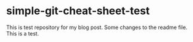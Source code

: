 # simple-git-cheat-sheet-test
This is test repository for my blog post.
Some changes to the readme file.
This is a test.